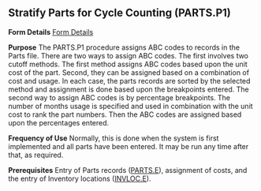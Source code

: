 ## Stratify Parts for Cycle Counting (PARTS.P1)
<PageHeader />

**Form Details**
[Form Details](../PARTS-P1-1/README.md)

**Purpose**
The PARTS.P1 procedure assigns ABC codes to records in the Parts file. There
are two ways to assign ABC codes. The first involves two cutoff methods. The
first method assigns ABC codes based upon the unit cost of the part. Second,
they can be assigned based on a combination of cost and usage. In each case,
the parts records are sorted by the selected method and assignment is done
based upon the breakpoints entered. The second way to assign ABC codes is by
percentage breakpoints. The number of months usage is specified and used in
combination with the unit cost to rank the part numbers. Then the ABC codes
are assigned based upon the percentages entered.

**Frequency of Use**
Normally, this is done when the system is first implemented and all parts have
been entered. It may be run any time after that, as required.

**Prerequisites**
Entry of Parts records ([PARTS.E](../PARTS-E/README.md)), assignment of costs, and the
entry of Inventory locations ([INVLOC.E](../INVLOC-E/README.md)).

<badge text= "Version 8.10.57 " vertical="middle" />

<PageFooter />
